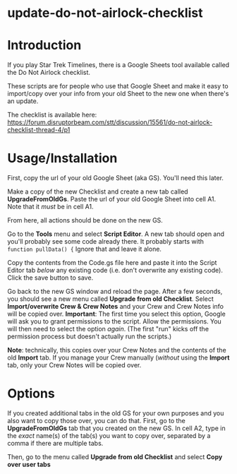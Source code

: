 # update-do-not-airlock-checklist

# Introduction
If you play Star Trek Timelines, there is a Google Sheets tool available called the Do Not Airlock checklist.

These scripts are for people who use that Google Sheet and make it easy to import/copy over your info from your old Sheet to the new one when there's an update.

The checklist is available here: https://forum.disruptorbeam.com/stt/discussion/15561/do-not-airlock-checklist-thread-4/p1

# Usage/Installation

First, copy the url of your old Google Sheet (aka GS). You'll need this later.


Make a copy of the new Checklist and create a new tab called **UpgradeFromOldGs**.
Paste the url of your old Google Sheet into cell A1. Note that it *must* be in cell A1.

From here, all actions should be done on the new GS.

Go to the **Tools** menu and select **Script Editor**.
A new tab should open and you'll probably see some code already there. It probably starts with `function pullData() {`
Ignore that and leave it alone. 

Copy the contents from the Code.gs file here and paste it into the Script Editor tab *below* any existing code (i.e. don't overwrite any existing code).
Click the save button to save.

Go back to the new GS window and reload the page. After a few seconds, you should see a new menu called **Upgrade from old Checklist**.
Select **Import/overwrite Crew & Crew Notes** and your Crew and Crew Notes info will be copied over.
**Important**: The first time you select this option, Google will ask you to grant permissions to the script. Allow the permissions.
You will then need to select the option *again*. (The first "run" kicks off the permission process but doesn't actually run the scripts.)

**Note**: technically, this copies over your Crew Notes and the contents of the old **Import** tab.
If you manage your Crew manually (*without* using the **Import** tab, only your Crew Notes will be copied over.

# Options

If you created additional tabs in the old GS for your own purposes and you also want to copy those over, you can do that.
First, go to the **UpgradeFromOldGs** tab that you created on the new GS.
In cell A2, type in the *exact* name(s) of the tab(s) you want to copy over, separated by a comma if there are multiple tabs.

Then, go to the menu called **Upgrade from old Checklist** and select **Copy over user tabs**
